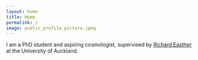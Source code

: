 ```yaml
---
layout: home
title: Home
permalink: /
image: public_profile_picture.jpeg
---
```


I am a PhD student and aspiring cosmologist, supervised by [Richard Easther](https://www.physics.auckland.ac.nz/people/reas725) at the University of Auckland.
